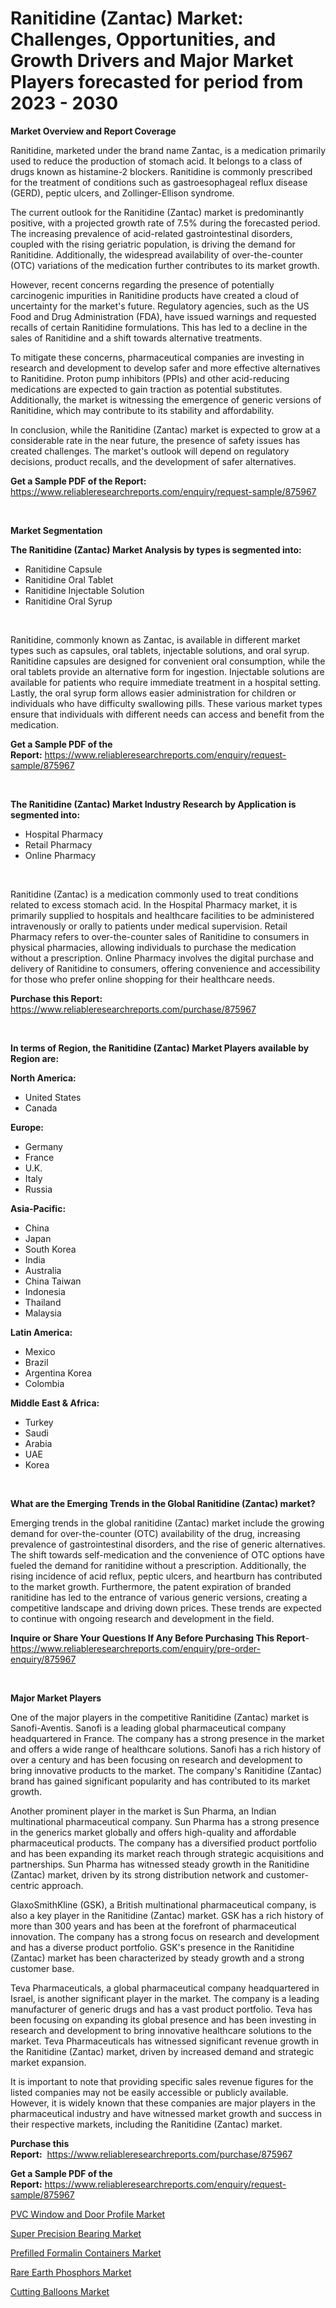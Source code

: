 <p><h1>Ranitidine (Zantac) Market: Challenges, Opportunities, and Growth Drivers and Major Market Players forecasted for period from 2023 - 2030</h1></p><p><strong>Market Overview and Report Coverage</strong></p>
<p><p>Ranitidine, marketed under the brand name Zantac, is a medication primarily used to reduce the production of stomach acid. It belongs to a class of drugs known as histamine-2 blockers. Ranitidine is commonly prescribed for the treatment of conditions such as gastroesophageal reflux disease (GERD), peptic ulcers, and Zollinger-Ellison syndrome.</p><p>The current outlook for the Ranitidine (Zantac) market is predominantly positive, with a projected growth rate of 7.5% during the forecasted period. The increasing prevalence of acid-related gastrointestinal disorders, coupled with the rising geriatric population, is driving the demand for Ranitidine. Additionally, the widespread availability of over-the-counter (OTC) variations of the medication further contributes to its market growth.</p><p>However, recent concerns regarding the presence of potentially carcinogenic impurities in Ranitidine products have created a cloud of uncertainty for the market's future. Regulatory agencies, such as the US Food and Drug Administration (FDA), have issued warnings and requested recalls of certain Ranitidine formulations. This has led to a decline in the sales of Ranitidine and a shift towards alternative treatments.</p><p>To mitigate these concerns, pharmaceutical companies are investing in research and development to develop safer and more effective alternatives to Ranitidine. Proton pump inhibitors (PPIs) and other acid-reducing medications are expected to gain traction as potential substitutes. Additionally, the market is witnessing the emergence of generic versions of Ranitidine, which may contribute to its stability and affordability.</p><p>In conclusion, while the Ranitidine (Zantac) market is expected to grow at a considerable rate in the near future, the presence of safety issues has created challenges. The market's outlook will depend on regulatory decisions, product recalls, and the development of safer alternatives.</p></p>
<p><strong>Get a Sample PDF of the Report:</strong> <a href="https://www.reliableresearchreports.com/enquiry/request-sample/875967">https://www.reliableresearchreports.com/enquiry/request-sample/875967</a></p>
<p>&nbsp;</p>
<p><strong>Market Segmentation</strong></p>
<p><strong>The Ranitidine (Zantac) Market Analysis by types is segmented into:</strong></p>
<p><ul><li>Ranitidine Capsule</li><li>Ranitidine Oral Tablet</li><li>Ranitidine Injectable Solution</li><li>Ranitidine Oral Syrup</li></ul></p>
<p>&nbsp;</p>
<p><p>Ranitidine, commonly known as Zantac, is available in different market types such as capsules, oral tablets, injectable solutions, and oral syrup. Ranitidine capsules are designed for convenient oral consumption, while the oral tablets provide an alternative form for ingestion. Injectable solutions are available for patients who require immediate treatment in a hospital setting. Lastly, the oral syrup form allows easier administration for children or individuals who have difficulty swallowing pills. These various market types ensure that individuals with different needs can access and benefit from the medication.</p></p>
<p><strong>Get a Sample PDF of the Report:</strong>&nbsp;<a href="https://www.reliableresearchreports.com/enquiry/request-sample/875967">https://www.reliableresearchreports.com/enquiry/request-sample/875967</a></p>
<p>&nbsp;</p>
<p><strong>The Ranitidine (Zantac) Market Industry Research by Application is segmented into:</strong></p>
<p><ul><li>Hospital Pharmacy</li><li>Retail Pharmacy</li><li>Online Pharmacy</li></ul></p>
<p>&nbsp;</p>
<p><p>Ranitidine (Zantac) is a medication commonly used to treat conditions related to excess stomach acid. In the Hospital Pharmacy market, it is primarily supplied to hospitals and healthcare facilities to be administered intravenously or orally to patients under medical supervision. Retail Pharmacy refers to over-the-counter sales of Ranitidine to consumers in physical pharmacies, allowing individuals to purchase the medication without a prescription. Online Pharmacy involves the digital purchase and delivery of Ranitidine to consumers, offering convenience and accessibility for those who prefer online shopping for their healthcare needs.</p></p>
<p><strong>Purchase this Report:</strong>&nbsp; <a href="https://www.reliableresearchreports.com/purchase/875967">https://www.reliableresearchreports.com/purchase/875967</a></p>
<p>&nbsp;</p>
<p><strong>In terms of Region, the Ranitidine (Zantac) Market Players available by Region are:</strong></p>
<p>
    <p> <strong> North America: </strong>
        <ul>
            <li>United States</li>
            <li>Canada</li>
        </ul>
        </p> 
    <p> <strong> Europe: </strong>
        <ul>
            <li>Germany</li>
            <li>France</li>
            <li>U.K.</li>
            <li>Italy</li>
            <li>Russia</li>
        </ul>
        </p> 
    <p> <strong> Asia-Pacific: </strong>
        <ul>
            <li>China</li>
            <li>Japan</li>
            <li>South Korea</li>
            <li>India</li>
            <li>Australia</li>
            <li>China Taiwan</li>
            <li>Indonesia</li>
            <li>Thailand</li>
            <li>Malaysia</li>
        </ul>
        </p> 
    <p> <strong> Latin America: </strong>
        <ul>
            <li>Mexico</li>
            <li>Brazil</li>
            <li>Argentina Korea</li>
            <li>Colombia</li>
        </ul>
        </p> 
    <p> <strong> Middle East & Africa: </strong>
        <ul>
            <li>Turkey</li>
            <li>Saudi</li>
            <li>Arabia</li>
            <li>UAE</li>
            <li>Korea</li>
        </ul>
    </p>
    </p>
<p>&nbsp;</p>
<p><strong>What are the Emerging Trends in the Global Ranitidine (Zantac) market?</strong></p>
<p><p>Emerging trends in the global ranitidine (Zantac) market include the growing demand for over-the-counter (OTC) availability of the drug, increasing prevalence of gastrointestinal disorders, and the rise of generic alternatives. The shift towards self-medication and the convenience of OTC options have fueled the demand for ranitidine without a prescription. Additionally, the rising incidence of acid reflux, peptic ulcers, and heartburn has contributed to the market growth. Furthermore, the patent expiration of branded ranitidine has led to the entrance of various generic versions, creating a competitive landscape and driving down prices. These trends are expected to continue with ongoing research and development in the field.</p></p>
<p><strong>Inquire or Share Your Questions If Any Before Purchasing This Report</strong>- <a href="https://www.reliableresearchreports.com/enquiry/pre-order-enquiry/875967">https://www.reliableresearchreports.com/enquiry/pre-order-enquiry/875967</a></p>
<p>&nbsp;</p>
<p><strong>Major Market Players</strong></p>
<p><p>One of the major players in the competitive Ranitidine (Zantac) market is Sanofi-Aventis. Sanofi is a leading global pharmaceutical company headquartered in France. The company has a strong presence in the market and offers a wide range of healthcare solutions. Sanofi has a rich history of over a century and has been focusing on research and development to bring innovative products to the market. The company's Ranitidine (Zantac) brand has gained significant popularity and has contributed to its market growth.</p><p>Another prominent player in the market is Sun Pharma, an Indian multinational pharmaceutical company. Sun Pharma has a strong presence in the generics market globally and offers high-quality and affordable pharmaceutical products. The company has a diversified product portfolio and has been expanding its market reach through strategic acquisitions and partnerships. Sun Pharma has witnessed steady growth in the Ranitidine (Zantac) market, driven by its strong distribution network and customer-centric approach.</p><p>GlaxoSmithKline (GSK), a British multinational pharmaceutical company, is also a key player in the Ranitidine (Zantac) market. GSK has a rich history of more than 300 years and has been at the forefront of pharmaceutical innovation. The company has a strong focus on research and development and has a diverse product portfolio. GSK's presence in the Ranitidine (Zantac) market has been characterized by steady growth and a strong customer base.</p><p>Teva Pharmaceuticals, a global pharmaceutical company headquartered in Israel, is another significant player in the market. The company is a leading manufacturer of generic drugs and has a vast product portfolio. Teva has been focusing on expanding its global presence and has been investing in research and development to bring innovative healthcare solutions to the market. Teva Pharmaceuticals has witnessed significant revenue growth in the Ranitidine (Zantac) market, driven by increased demand and strategic market expansion.</p><p>It is important to note that providing specific sales revenue figures for the listed companies may not be easily accessible or publicly available. However, it is widely known that these companies are major players in the pharmaceutical industry and have witnessed market growth and success in their respective markets, including the Ranitidine (Zantac) market.</p></p>
<p><strong>Purchase this Report:</strong>&nbsp;&nbsp;<a href="https://www.reliableresearchreports.com/purchase/875967">https://www.reliableresearchreports.com/purchase/875967</a></p>
<p></p>
<p><strong>Get a Sample PDF of the Report:</strong>&nbsp;<a href="https://www.reliableresearchreports.com/enquiry/request-sample/875967">https://www.reliableresearchreports.com/enquiry/request-sample/875967</a></p>
<p><p><a href="https://github.com/RichRobinson5/Market-Research-Report-List-1/blob/main/pvc-window-and-door-profile-market.md">PVC Window and Door Profile Market</a></p><p><a href="https://medium.com/@grayceyundt1913/super-precision-bearing-market-size-growth-forecast-2023-2030-b5070ac32a08">Super Precision Bearing Market</a></p><p><a href="https://www.reportprime.com/prefilled-formalin-containers-r8525">Prefilled Formalin Containers Market</a></p><p><a href="https://medium.com/@jalenmurphy48/rare-earth-phosphors-market-size-growth-forecast-2023-2030-edb40ff923fe">Rare Earth Phosphors Market</a></p><p><a href="https://www.reportprime.com/cutting-balloons-r8524">Cutting Balloons Market</a></p></p>
